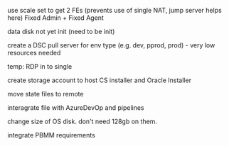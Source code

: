 use scale set to get 2 FEs (prevents use of single NAT, jump server helps here)
Fixed Admin + Fixed Agent

data disk not yet init (need to be init)

create a DSC pull server for env type (e.g. dev, pprod, prod) - very low resources needed

temp: RDP in to single

create storage account to host CS installer and Oracle Installer

move state files to remote

interagrate file with AzureDevOp and pipelines

change size of OS disk. don't need 128gb on them.

integrate PBMM requirements